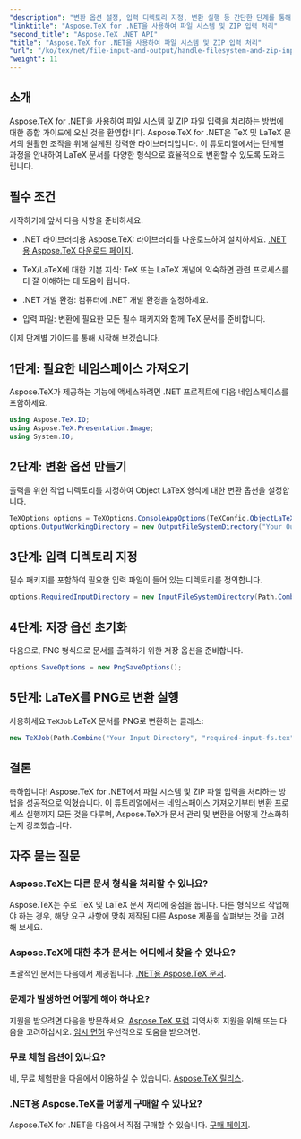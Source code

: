 ```yaml
---
"description": "변환 옵션 설정, 입력 디렉토리 지정, 변환 실행 등 간단한 단계를 통해 LaTeX 문서를 다양한 형식으로 효율적으로 변환하는 방법을 알아보세요."
"linktitle": "Aspose.TeX for .NET을 사용하여 파일 시스템 및 ZIP 입력 처리"
"second_title": "Aspose.TeX .NET API"
"title": "Aspose.TeX for .NET을 사용하여 파일 시스템 및 ZIP 입력 처리"
"url": "/ko/tex/net/file-input-and-output/handle-filesystem-and-zip-inputs/"
"weight": 11
---
```


## 소개

Aspose.TeX for .NET을 사용하여 파일 시스템 및 ZIP 파일 입력을 처리하는 방법에 대한 종합 가이드에 오신 것을 환영합니다. Aspose.TeX for .NET은 TeX 및 LaTeX 문서의 원활한 조작을 위해 설계된 강력한 라이브러리입니다. 이 튜토리얼에서는 단계별 과정을 안내하여 LaTeX 문서를 다양한 형식으로 효율적으로 변환할 수 있도록 도와드립니다.

## 필수 조건

시작하기에 앞서 다음 사항을 준비하세요.

- .NET 라이브러리용 Aspose.TeX: 라이브러리를 다운로드하여 설치하세요. [.NET용 Aspose.TeX 다운로드 페이지](https://releases.aspose.com/tex/net/).
  
- TeX/LaTeX에 대한 기본 지식: TeX 또는 LaTeX 개념에 익숙하면 관련 프로세스를 더 잘 이해하는 데 도움이 됩니다.

- .NET 개발 환경: 컴퓨터에 .NET 개발 환경을 설정하세요.

- 입력 파일: 변환에 필요한 모든 필수 패키지와 함께 TeX 문서를 준비합니다.

이제 단계별 가이드를 통해 시작해 보겠습니다.

## 1단계: 필요한 네임스페이스 가져오기

Aspose.TeX가 제공하는 기능에 액세스하려면 .NET 프로젝트에 다음 네임스페이스를 포함하세요.

```csharp
using Aspose.TeX.IO;
using Aspose.TeX.Presentation.Image;
using System.IO;
```

## 2단계: 변환 옵션 만들기

출력을 위한 작업 디렉토리를 지정하여 Object LaTeX 형식에 대한 변환 옵션을 설정합니다.

```csharp
TeXOptions options = TeXOptions.ConsoleAppOptions(TeXConfig.ObjectLaTeX);
options.OutputWorkingDirectory = new OutputFileSystemDirectory("Your Output Directory");
```

## 3단계: 입력 디렉토리 지정

필수 패키지를 포함하여 필요한 입력 파일이 들어 있는 디렉토리를 정의합니다.

```csharp
options.RequiredInputDirectory = new InputFileSystemDirectory(Path.Combine("Your Input Directory", "packages"));
```

## 4단계: 저장 옵션 초기화

다음으로, PNG 형식으로 문서를 출력하기 위한 저장 옵션을 준비합니다.

```csharp
options.SaveOptions = new PngSaveOptions();
```

## 5단계: LaTeX를 PNG로 변환 실행

사용하세요 `TeXJob` LaTeX 문서를 PNG로 변환하는 클래스:

```csharp
new TeXJob(Path.Combine("Your Input Directory", "required-input-fs.tex"), new ImageDevice(), options).Run();
```

## 결론

축하합니다! Aspose.TeX for .NET에서 파일 시스템 및 ZIP 파일 입력을 처리하는 방법을 성공적으로 익혔습니다. 이 튜토리얼에서는 네임스페이스 가져오기부터 변환 프로세스 실행까지 모든 것을 다루며, Aspose.TeX가 문서 관리 및 변환을 어떻게 간소화하는지 강조했습니다.

## 자주 묻는 질문

### Aspose.TeX는 다른 문서 형식을 처리할 수 있나요?

Aspose.TeX는 주로 TeX 및 LaTeX 문서 처리에 중점을 둡니다. 다른 형식으로 작업해야 하는 경우, 해당 요구 사항에 맞춰 제작된 다른 Aspose 제품을 살펴보는 것을 고려해 보세요.

### Aspose.TeX에 대한 추가 문서는 어디에서 찾을 수 있나요?

포괄적인 문서는 다음에서 제공됩니다. [.NET용 Aspose.TeX 문서](https://reference.aspose.com/tex/net/).

### 문제가 발생하면 어떻게 해야 하나요?

지원을 받으려면 다음을 방문하세요. [Aspose.TeX 포럼](https://forum.aspose.com/c/tex/47) 지역사회 지원을 위해 또는 다음을 고려하십시오. [임시 면허](https://purchase.conholdate.com/temporary-license/) 우선적으로 도움을 받으려면.

### 무료 체험 옵션이 있나요?

네, 무료 체험판을 다음에서 이용하실 수 있습니다. [Aspose.TeX 릴리스](https://releases.aspose.com/).

### .NET용 Aspose.TeX를 어떻게 구매할 수 있나요?

Aspose.TeX for .NET을 다음에서 직접 구매할 수 있습니다. [구매 페이지](https://purchase.conholdate.com/buy).